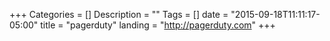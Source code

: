 +++
Categories = []
Description = ""
Tags = []
date = "2015-09-18T11:11:17-05:00"
title = "pagerduty"
landing = "http://pagerduty.com"
+++
